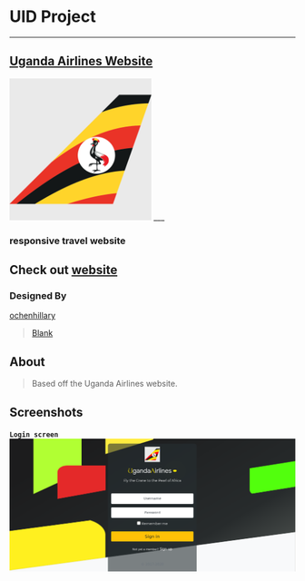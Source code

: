 
# __UID Project__
___

## [Uganda Airlines Website](https://occn8.github.io/ua-uid/) 

<img src="./favicon.ico" width="250px" />
___

### responsive travel website

## Check out [website](https://occn8.github.io/ua-uid/)

### Designed By
  [ochenhillary](https://github.com/occn8)
  > [Blank](https://...mysite..)


## About
> Based off the Uganda Airlines website.

## Screenshots
__`Login screen`__
![screenshots](./Air.png)
